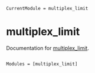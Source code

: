 ```@meta
CurrentModule = multiplex_limit
```

# multiplex_limit

Documentation for [multiplex_limit](https://github.com/dufourc1/multiplex_limit.jl).

```@index
```

```@autodocs
Modules = [multiplex_limit]
```
